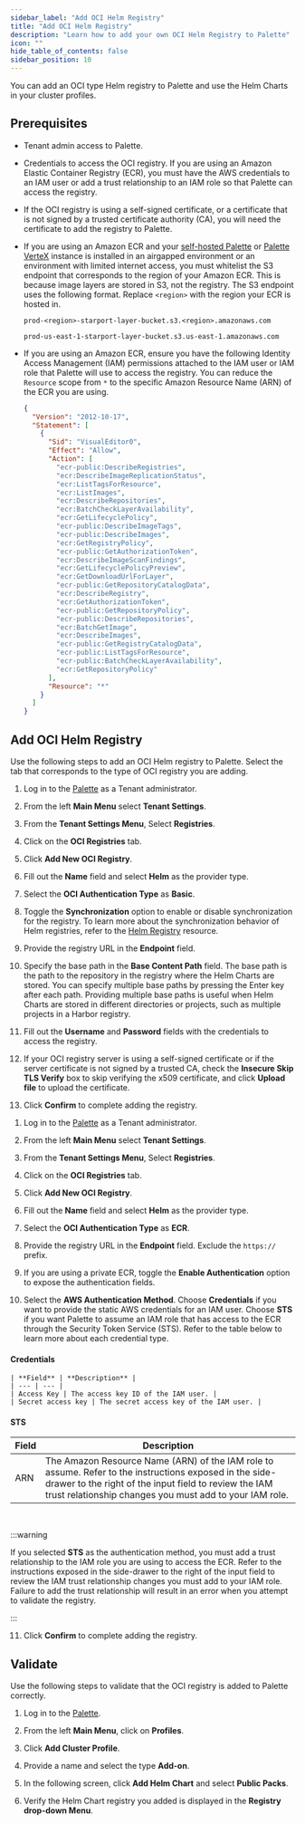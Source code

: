 ```yaml
---
sidebar_label: "Add OCI Helm Registry"
title: "Add OCI Helm Registry"
description: "Learn how to add your own OCI Helm Registry to Palette"
icon: ""
hide_table_of_contents: false
sidebar_position: 10
---
```


You can add an OCI type Helm registry to Palette and use the Helm Charts in your cluster profiles.

## Prerequisites

- Tenant admin access to Palette.

- Credentials to access the OCI registry. If you are using an Amazon Elastic Container Registry (ECR), you must have the
  AWS credentials to an IAM user or add a trust relationship to an IAM role so that Palette can access the registry.

- If the OCI registry is using a self-signed certificate, or a certificate that is not signed by a trusted certificate
  authority (CA), you will need the certificate to add the registry to Palette.

- If you are using an Amazon ECR and your [self-hosted Palette](../../../self-hosted-setup/palette/palette.md) or
  [Palette VerteX](../../../self-hosted-setup/vertex/vertex.md) instance is installed in an airgapped environment or an
  environment with limited internet access, you must whitelist the S3 endpoint that corresponds to the region of your
  Amazon ECR. This is because image layers are stored in S3, not the registry. The S3 endpoint uses the following
  format. Replace `<region>` with the region your ECR is hosted in.

  ```shell
  prod-<region>-starport-layer-bucket.s3.<region>.amazonaws.com
  ```

  ```shell hideClipboard title="Example S3 endpoint"
  prod-us-east-1-starport-layer-bucket.s3.us-east-1.amazonaws.com
  ```

- If you are using an Amazon ECR, ensure you have the following Identity Access Management (IAM) permissions attached to
  the IAM user or IAM role that Palette will use to access the registry. You can reduce the `Resource` scope from `*` to
  the specific Amazon Resource Name (ARN) of the ECR you are using.

  ```json
  {
    "Version": "2012-10-17",
    "Statement": [
      {
        "Sid": "VisualEditor0",
        "Effect": "Allow",
        "Action": [
          "ecr-public:DescribeRegistries",
          "ecr:DescribeImageReplicationStatus",
          "ecr:ListTagsForResource",
          "ecr:ListImages",
          "ecr:DescribeRepositories",
          "ecr:BatchCheckLayerAvailability",
          "ecr:GetLifecyclePolicy",
          "ecr-public:DescribeImageTags",
          "ecr-public:DescribeImages",
          "ecr:GetRegistryPolicy",
          "ecr-public:GetAuthorizationToken",
          "ecr:DescribeImageScanFindings",
          "ecr:GetLifecyclePolicyPreview",
          "ecr:GetDownloadUrlForLayer",
          "ecr-public:GetRepositoryCatalogData",
          "ecr:DescribeRegistry",
          "ecr:GetAuthorizationToken",
          "ecr-public:GetRepositoryPolicy",
          "ecr-public:DescribeRepositories",
          "ecr:BatchGetImage",
          "ecr:DescribeImages",
          "ecr-public:GetRegistryCatalogData",
          "ecr-public:ListTagsForResource",
          "ecr-public:BatchCheckLayerAvailability",
          "ecr:GetRepositoryPolicy"
        ],
        "Resource": "*"
      }
    ]
  }
  ```

## Add OCI Helm Registry

Use the following steps to add an OCI Helm registry to Palette. Select the tab that corresponds to the type of OCI
registry you are adding.

<Tabs groupId="registry">
<TabItem value="basic" label="Basic">

1. Log in to the [Palette](https://console.spectrocloud.com) as a Tenant administrator.

2. From the left **Main Menu** select **Tenant Settings**.

3. From the **Tenant Settings Menu**, Select **Registries**.

4. Click on the **OCI Registries** tab.

5. Click **Add New OCI Registry**.

6. Fill out the **Name** field and select **Helm** as the provider type.

7. Select the **OCI Authentication Type** as **Basic**.

8. Toggle the **Synchronization** option to enable or disable synchronization for the registry. To learn more about the
   synchronization behavior of Helm registries, refer to the [Helm Registry](../helm-charts.md#synchronization-behavior)
   resource.

9. Provide the registry URL in the **Endpoint** field.

10. Specify the base path in the **Base Content Path** field. The base path is the path to the repository in the
    registry where the Helm Charts are stored. You can specify multiple base paths by pressing the Enter key after each
    path. Providing multiple base paths is useful when Helm Charts are stored in different directories or projects, such
    as multiple projects in a Harbor registry.

11. Fill out the **Username** and **Password** fields with the credentials to access the registry.

12. If your OCI registry server is using a self-signed certificate or if the server certificate is not signed by a
    trusted CA, check the **Insecure Skip TLS Verify** box to skip verifying the x509 certificate, and click **Upload
    file** to upload the certificate.

13. Click **Confirm** to complete adding the registry.

</TabItem>

<TabItem value="aws" label="Amazon ECR">

1. Log in to the [Palette](https://console.spectrocloud.com) as a Tenant administrator.

2. From the left **Main Menu** select **Tenant Settings**.

3. From the **Tenant Settings Menu**, Select **Registries**.

4. Click on the **OCI Registries** tab.

5. Click **Add New OCI Registry**.

6. Fill out the **Name** field and select **Helm** as the provider type.

7. Select the **OCI Authentication Type** as **ECR**.

8. Provide the registry URL in the **Endpoint** field. Exclude the `https://` prefix.

9. If you are using a private ECR, toggle the **Enable Authentication** option to expose the authentication fields.

10. Select the **AWS Authentication Method**. Choose **Credentials** if you want to provide the static AWS credentials
    for an IAM user. Choose **STS** if you want Palette to assume an IAM role that has access to the ECR through the
    Security Token Service (STS). Refer to the table below to learn more about each credential type.

#### Credentials

    | **Field** | **Description** |
    | --- | --- |
    | Access Key | The access key ID of the IAM user. |
    | Secret access key | The secret access key of the IAM user. |

#### STS

| **Field** | **Description**                                                                                                                                                                                                            |
| --------- | -------------------------------------------------------------------------------------------------------------------------------------------------------------------------------------------------------------------------- |
| ARN       | The Amazon Resource Name (ARN) of the IAM role to assume. Refer to the instructions exposed in the side-drawer to the right of the input field to review the IAM trust relationship changes you must add to your IAM role. |

<br />

:::warning

If you selected **STS** as the authentication method, you must add a trust relationship to the IAM role you are using to
access the ECR. Refer to the instructions exposed in the side-drawer to the right of the input field to review the IAM
trust relationship changes you must add to your IAM role. Failure to add the trust relationship will result in an error
when you attempt to validate the registry.

:::

11. Click **Confirm** to complete adding the registry.

</TabItem>

</Tabs>

## Validate

Use the following steps to validate that the OCI registry is added to Palette correctly.

1. Log in to the [Palette](https://console.spectrocloud.com).

2. From the left **Main Menu**, click on **Profiles**.

3. Click **Add Cluster Profile**.

4. Provide a name and select the type **Add-on**.

5. In the following screen, click **Add Helm Chart** and select **Public Packs**.

6. Verify the Helm Chart registry you added is displayed in the **Registry drop-down Menu**.
